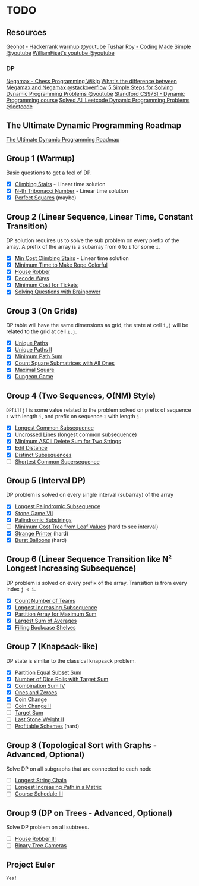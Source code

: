 # TODO

## Resources

[Geohot - Hackerrank warmup @youtube](https://www.youtube.com/watch?v=Q8nhQSp__3s)
[Tushar Roy - Coding Made Simple @youtube](https://www.youtube.com/@tusharroy2525)
[WilliamFiset's youtube @youtube](https://www.youtube.com/@WilliamFiset-videos)

### DP

[Negamax - Chess Programming Wikip](<https://www.chessprogramming.org/Negamax#:~:text=a%20common%20way%20of%20implementing,min(%2Da%2C%20%2Db)>)
[What's the difference between Megamax and Negamax @stackoverflow](https://stackoverflow.com/questions/65750233/what-is-the-difference-between-minimax-and-negamax)
[5 Simple Steps for Solving Dynamic Programming Problems @youtube](https://www.youtube.com/watch?v=aPQY__2H3tE)
[Standford CS97SI - Dynamic Programming course](https://web.stanford.edu/class/cs97si/04-dynamic-programming.pdf)
[Solved All Leetcode Dynamic Programming Problems @leetcode](https://leetcode.com/discuss/post/1000929/solved-all-dynamic-programming-dp-proble-8m82/)

## The Ultimate Dynamic Programming Roadmap

[The Ultimate Dynamic Programming Roadmap](https://www.reddit.com/r/leetcode/comments/14o10jd/the_ultimate_dynamic_programming_roadmap/)

## Group 1 (Warmup)

Basic questions to get a feel of DP.

- [x] [Climbing Stairs](https://leetcode.com/problems/climbing-stairs/) - Linear time solution
- [x] [N-th Tribonacci Number](https://leetcode.com/problems/n-th-tribonacci-number/) - Linear time solution
- [x] [Perfect Squares](https://leetcode.com/problems/perfect-squares/) (maybe)

## Group 2 (Linear Sequence, Linear Time, Constant Transition)

DP solution requires us to solve the sub problem on every prefix of the array. A prefix of the array is a subarray from `0` to `i` for some `i`.

- [x] [Min Cost Climbing Stairs](https://leetcode.com/problems/min-cost-climbing-stairs/) - Linear time solution
- [x] [Minimum Time to Make Rope Colorful](https://leetcode.com/problems/minimum-time-to-make-rope-colorful/)
- [x] [House Robber](https://leetcode.com/problems/house-robber/)
- [x] [Decode Ways](https://leetcode.com/problems/decode-ways/)
- [x] [Minimum Cost for Tickets](https://leetcode.com/problems/minimum-cost-for-tickets/)
- [x] [Solving Questions with Brainpower](https://leetcode.com/problems/solving-questions-with-brainpower/)

## Group 3 (On Grids)

DP table will have the same dimensions as grid, the state at cell `i,j` will be related to the grid at cell `i,j`.

- [x] [Unique Paths](https://leetcode.com/problems/unique-paths/)
- [x] [Unique Paths II](https://leetcode.com/problems/unique-paths-ii/)
- [x] [Minimum Path Sum](https://leetcode.com/problems/minimum-path-sum/)
- [x] [Count Square Submatrices with All Ones](https://leetcode.com/problems/count-square-submatrices-with-all-ones/)
- [x] [Maximal Square](https://leetcode.com/problems/maximal-square/)
- [x] [Dungeon Game](https://leetcode.com/problems/dungeon-game/)

## Group 4 (Two Sequences, O(NM) Style)

`DP[i][j]` is some value related to the problem solved on prefix of sequence `1` with length `i`, and prefix on sequence `2` with length `j`.

- [x] [Longest Common Subsequence](https://leetcode.com/problems/longest-common-subsequence/)
- [x] [Uncrossed Lines](https://leetcode.com/problems/uncrossed-lines/) (longest common subsequence)
- [x] [Minimum ASCII Delete Sum for Two Strings](https://leetcode.com/problems/minimum-ascii-delete-sum-for-two-strings/)
- [x] [Edit Distance](https://leetcode.com/problems/edit-distance/)
- [x] [Distinct Subsequences](https://leetcode.com/problems/distinct-subsequences/)
- [ ] [Shortest Common Supersequence](https://leetcode.com/problems/shortest-common-supersequence/)

## Group 5 (Interval DP)

DP problem is solved on every single interval (subarray) of the array

- [x] [Longest Palindromic Subsequence](https://leetcode.com/problems/longest-palindromic-subsequence/)
- [x] [Stone Game VII](https://leetcode.com/problems/stone-game-vii/)
- [x] [Palindromic Substrings](https://leetcode.com/problems/palindromic-substrings/)
- [ ] [Minimum Cost Tree from Leaf Values](https://leetcode.com/problems/minimum-cost-tree-from-leaf-values/) (hard to see interval)
- [x] [Strange Printer](https://leetcode.com/problems/strange-printer/) (hard)
- [x] [Burst Balloons](https://leetcode.com/problems/burst-balloons/) (hard)

## Group 6 (Linear Sequence Transition like N² Longest Increasing Subsequence)

DP problem is solved on every prefix of the array. Transition is from every index `j < i`.

- [x] [Count Number of Teams](https://leetcode.com/problems/count-number-of-teams/)
- [x] [Longest Increasing Subsequence](https://leetcode.com/problems/longest-increasing-subsequence/)
- [x] [Partition Array for Maximum Sum](https://leetcode.com/problems/partition-array-for-maximum-sum/)
- [x] [Largest Sum of Averages](https://leetcode.com/problems/largest-sum-of-averages/)
- [x] [Filling Bookcase Shelves](https://leetcode.com/problems/filling-bookcase-shelves/)

## Group 7 (Knapsack-like)

DP state is similar to the classical knapsack problem.

- [x] [Partition Equal Subset Sum](https://leetcode.com/problems/partition-equal-subset-sum/)
- [x] [Number of Dice Rolls with Target Sum](https://leetcode.com/problems/number-of-dice-rolls-with-target-sum/)
- [x] [Combination Sum IV](https://leetcode.com/problems/combination-sum-iv/)
- [x] [Ones and Zeroes](https://leetcode.com/problems/ones-and-zeroes/)
- [x] [Coin Change](https://leetcode.com/problems/coin-change/)
- [ ] [Coin Change II](https://leetcode.com/problems/coin-change-ii/)
- [ ] [Target Sum](https://leetcode.com/problems/target-sum/)
- [ ] [Last Stone Weight II](https://leetcode.com/problems/last-stone-weight-ii/)
- [ ] [Profitable Schemes](https://leetcode.com/problems/profitable-schemes/) (hard)

## Group 8 (Topological Sort with Graphs - Advanced, Optional)

Solve DP on all subgraphs that are connected to each node

- [ ] [Longest String Chain](https://leetcode.com/problems/longest-string-chain/)
- [ ] [Longest Increasing Path in a Matrix](https://leetcode.com/problems/longest-increasing-path-in-a-matrix/)
- [ ] [Course Schedule III](https://leetcode.com/problems/course-schedule-iii/)

## Group 9 (DP on Trees - Advanced, Optional)

Solve DP problem on all subtrees.

- [ ] [House Robber III](https://leetcode.com/problems/house-robber-iii/)
- [ ] [Binary Tree Cameras](https://leetcode.com/problems/binary-tree-cameras/)

## Project Euler

`Yes!`
